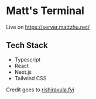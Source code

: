 # Matt's Terminal
Live on https://server.mattzhu.net/
## Tech Stack
- Typescript
- React
- Next.js
- Tailwind CSS

<!-- ![alt text](image.png) -->

Credit goes to [rishiravula.fyi](https://rishiravula.fyi)

